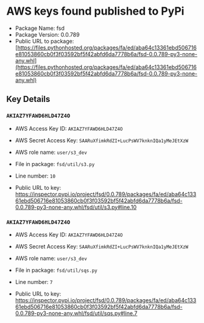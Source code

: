 # AWS keys found published to PyPi

* Package Name: fsd
* Package Version: 0.0.789
* Public URL to package: [https://files.pythonhosted.org/packages/fa/ed/aba64c13361ebd506716e81053860cb0f3f03592bf5f42abfd6da7778b6a/fsd-0.0.789-py3-none-any.whl](https://files.pythonhosted.org/packages/fa/ed/aba64c13361ebd506716e81053860cb0f3f03592bf5f42abfd6da7778b6a/fsd-0.0.789-py3-none-any.whl)

## Key Details

### `AKIAZ7YFAWD6HLD47Z4O`

* AWS Access Key ID: `AKIAZ7YFAWD6HLD47Z4O`
* AWS Secret Access Key: `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` 
* AWS role name: `user/s3_dev`
* File in package: `fsd/util/s3.py`
* Line number: `10`

* Public URL to key: https://inspector.pypi.io/project/fsd/0.0.789/packages/fa/ed/aba64c13361ebd506716e81053860cb0f3f03592bf5f42abfd6da7778b6a/fsd-0.0.789-py3-none-any.whl/fsd/util/s3.py#line.10



### `AKIAZ7YFAWD6HLD47Z4O`

* AWS Access Key ID: `AKIAZ7YFAWD6HLD47Z4O`
* AWS Secret Access Key: `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` 
* AWS role name: `user/s3_dev`
* File in package: `fsd/util/sqs.py`
* Line number: `7`

* Public URL to key: https://inspector.pypi.io/project/fsd/0.0.789/packages/fa/ed/aba64c13361ebd506716e81053860cb0f3f03592bf5f42abfd6da7778b6a/fsd-0.0.789-py3-none-any.whl/fsd/util/sqs.py#line.7


